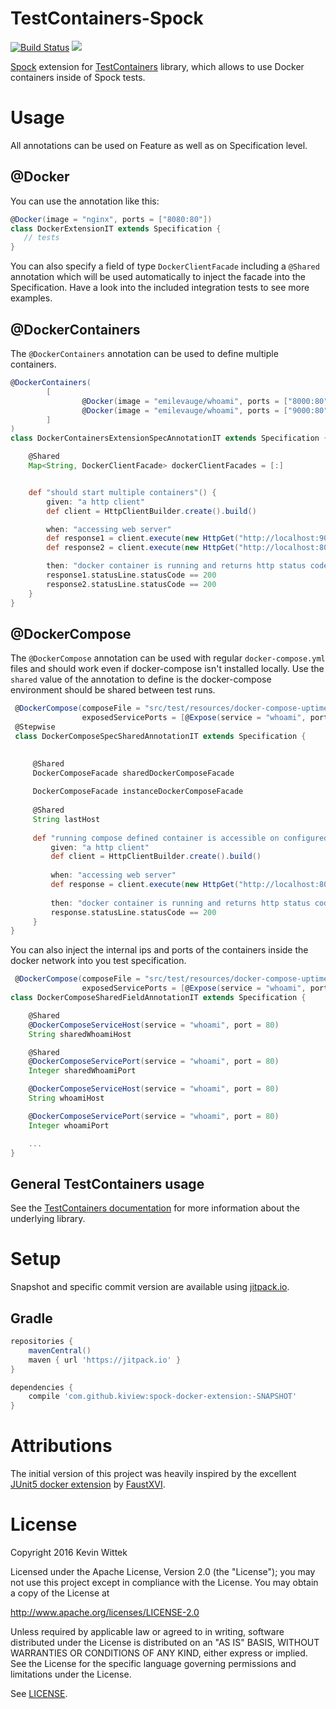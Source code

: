 # TestContainers-Spock
[![Build Status](https://travis-ci.org/kiview/spock-docker-extension.svg?branch=travis)](https://travis-ci.org/kiview/spock-docker-extension)
[![](https://jitpack.io/v/kiview/spock-docker-extension.svg)](https://jitpack.io/#kiview/spock-docker-extension)

[Spock](https://github.com/spockframework/spock) extension for [TestContainers](https://github.com/testcontainers/testcontainers-java) library, which allows to use Docker containers inside of Spock tests.


# Usage

All annotations can be used on Feature as well as on Specification level.

## @Docker

You can use the annotation like this:

```groovy
@Docker(image = "nginx", ports = ["8080:80"])
class DockerExtensionIT extends Specification {
   // tests
}
```

You can also specify a field of type `DockerClientFacade` including a `@Shared` annotation which will be used automatically to inject the facade into the Specification.
Have a look into the included integration tests to see more examples.


## @DockerContainers

The `@DockerContainers` annotation can be used to define multiple containers.

```groovy
@DockerContainers(
        [
                @Docker(image = "emilevauge/whoami", ports = ["8000:80"], name = "first"),
                @Docker(image = "emilevauge/whoami", ports = ["9000:80"], name = "second")
        ]
)
class DockerContainersExtensionSpecAnnotationIT extends Specification {

    @Shared
    Map<String, DockerClientFacade> dockerClientFacades = [:]


    def "should start multiple containers"() {
        given: "a http client"
        def client = HttpClientBuilder.create().build()

        when: "accessing web server"
        def response1 = client.execute(new HttpGet("http://localhost:9000"))
        def response2 = client.execute(new HttpGet("http://localhost:8000"))

        then: "docker container is running and returns http status code 200"
        response1.statusLine.statusCode == 200
        response2.statusLine.statusCode == 200
    }  
}
```

## @DockerCompose

The `@DockerCompose` annotation can be used with regular `docker-compose.yml` files and should work even if docker-compose isn't installed locally.
Use the `shared` value of the annotation to define is the docker-compose environment should be shared between test runs. 

```groovy
 @DockerCompose(composeFile = "src/test/resources/docker-compose-uptime.yml", 
                exposedServicePorts = [@Expose(service = "whoami", port = 80)], shared = true)
 @Stepwise
 class DockerComposeSpecSharedAnnotationIT extends Specification {

 
     @Shared
     DockerComposeFacade sharedDockerComposeFacade
 
     DockerComposeFacade instanceDockerComposeFacade
 
     @Shared
     String lastHost
 
     def "running compose defined container is accessible on configured port"() {
         given: "a http client"
         def client = HttpClientBuilder.create().build()
 
         when: "accessing web server"
         def response = client.execute(new HttpGet("http://localhost:8080"))
 
         then: "docker container is running and returns http status code 200"
         response.statusLine.statusCode == 200
     }
}
```

You can also inject the internal ips and ports of the containers inside the docker network into you test specification.

```groovy 
 @DockerCompose(composeFile = "src/test/resources/docker-compose-uptime.yml", 
                exposedServicePorts = [@Expose(service = "whoami", port = 80)], shared = true)
class DockerComposeSharedFieldAnnotationIT extends Specification {

    @Shared
    @DockerComposeServiceHost(service = "whoami", port = 80)
    String sharedWhoamiHost

    @Shared
    @DockerComposeServicePort(service = "whoami", port = 80)
    Integer sharedWhoamiPort

    @DockerComposeServiceHost(service = "whoami", port = 80)
    String whoamiHost

    @DockerComposeServicePort(service = "whoami", port = 80)
    Integer whoamiPort

    ...
}
```

## General TestContainers usage

See the [TestContainers documentation](https://www.testcontainers.org/) for more information about the underlying library.

# Setup

Snapshot and specific commit version are available using [jitpack.io](https://jitpack.io/).

## Gradle

```gradle
repositories {
    mavenCentral()
    maven { url 'https://jitpack.io' }
}

dependencies {
    compile 'com.github.kiview:spock-docker-extension:-SNAPSHOT'
}

```

# Attributions
The initial version of this project was heavily inspired by the excellent [JUnit5 docker extension](https://github.com/FaustXVI/junit5-docker) by [FaustXVI](https://github.com/FaustXVI).

# License
Copyright 2016 Kevin Wittek

Licensed under the Apache License, Version 2.0 (the "License");
you may not use this project except in compliance with the License.
You may obtain a copy of the License at

http://www.apache.org/licenses/LICENSE-2.0

Unless required by applicable law or agreed to in writing, software
distributed under the License is distributed on an "AS IS" BASIS,
WITHOUT WARRANTIES OR CONDITIONS OF ANY KIND, either express or implied.
See the License for the specific language governing permissions and
limitations under the License.

See [LICENSE](LICENSE).
